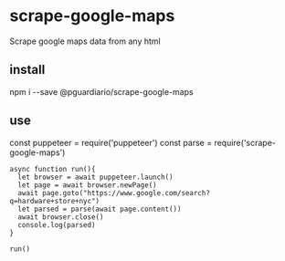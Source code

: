# scrape-google-maps
Scrape google maps data from any html

## install
npm i --save @pguardiario/scrape-google-maps

## use
const puppeteer = require('puppeteer')
const parse = require('scrape-google-maps')

```
async function run(){
  let browser = await puppeteer.launch()
  let page = await browser.newPage()
  await page.goto("https://www.google.com/search?q=hardware+store+nyc")
  let parsed = parse(await page.content())
  await browser.close()
  console.log(parsed)
}

run()
```